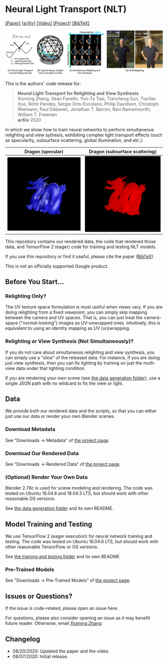 # Neural Light Transport (NLT)

[[Paper]](http://nlt.csail.mit.edu/assets/nlt.pdf)
[[arXiv]](https://arxiv.org/abs/2008.03806)
[[Video]](https://www.youtube.com/watch?v=OGEnCWZihHE)
[[Project]](http://nlt.csail.mit.edu/)
[[BibTeX]](http://nlt.csail.mit.edu/assets/nlt.bib)

![teaser](assets/teaser.png)

This is the authors' code release for:
> **Neural Light Transport for Relighting and View Synthesis**  
> Xiuming Zhang, Sean Fanello, Yun-Ta Tsai, Tiancheng Sun, Tianfan Xue,
> Rohit Pandey, Sergio Orts-Escolano, Philip Davidson, Christoph Rhemann,
> Paul Debevec, Jonathan T. Barron, Ravi Ramamoorthi, William T. Freeman  
> **arXiv** 2020

in which we show how to train neural networks to perform simultaneous relighting
and view sythesis, exhibiting complex light transport effects (such as
specularity, subsurface scattering, global illumination, and etc.):

Dragon (specular) | Dragon (subsurface scattering)
------------ | -------------
![dragon_specular](assets/dragon_specular_ckpt-80_pred.gif) | ![dragon_sss](assets/dragon_sss_ckpt-33_pred.gif)

This repository contains our rendered data, the code that rendered those data,
and TensorFlow 2 (eager) code for training and testing NLT models.

If you use this repository or find it useful, please cite the paper
([BibTeX](http://nlt.csail.mit.edu/assets/nlt.bib)).

This is not an officially supported Google product.


## Before You Start...

### Relighting Only?

The UV texture space formulation is most useful when views vary.
If you are doing relighting from a fixed viewpoint, you can simply
skip mapping between the camera and UV spaces. That is, you can
just treat the camera-space ("normal-looking") images as UV-unwrapped ones.
Intuitively, this is equivalent to using an identity mapping as UV (un)wrapping.

### Relighting *or* View Synthesis (Not Simultaneously)?

If you do not care about simultaneous relighting and view synthesis, you can
simply use a "slice" of the released data. For instance, if you are doing just
view synthesis, then you can fix lighting by training on just the multi-view
data under that lighting condition.

If you are rendering your own scene (see
[the data generation folder](data_gen/)), use a single JSON path with
no wildcard to fix the view or light.


## Data

We provide both our rendered data and the scripts, so that you can either
just use our data or render your own Blender scenes.

### Download Metadata

See "Downloads -> Metadata" of [the project page](http://nlt.csail.mit.edu).

### Download Our Rendered Data

See "Downloads -> Rendered Data" of [the project page](http://nlt.csail.mit.edu).

### (Optional) Render Your Own Data

Blender 2.78c is used for scene modeling and rendering. The code was tested
on Ubuntu 16.04.6 and 18.04.3 LTS, but should work with other reasonable OS
versions.

See [the data generation folder](data_gen/) and its own README.


## Model Training and Testing

We use TensorFlow 2 (eager execution) for neural network training and testing.
The code was tested on Ubuntu 16.04.6 LTS, but should work with other
reasonable TensorFlow or OS versions.

See [the training and testing folder](nlt/) and its own README.

### Pre-Trained Models

See "Downloads -> Pre-Trained Models" of [the project page](http://nlt.csail.mit.edu).

## Issues or Questions?

If the issue is code-related, please open an issue here.

For questions, please also consider opening an issue as it may benefit future
reader. Otherwise, email [Xiuming Zhang](http://people.csail.mit.edu/xiuming).


## Changelog

* 08/20/2020: Updated the paper and the video.
* 08/07/2020: Initial release.
